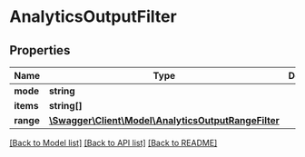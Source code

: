 # AnalyticsOutputFilter

## Properties
Name | Type | Description | Notes
------------ | ------------- | ------------- | -------------
**mode** | **string** |  | 
**items** | **string[]** |  | [optional] 
**range** | [**\Swagger\Client\Model\AnalyticsOutputRangeFilter**](AnalyticsOutputRangeFilter.md) |  | [optional] 

[[Back to Model list]](../README.md#documentation-for-models) [[Back to API list]](../README.md#documentation-for-api-endpoints) [[Back to README]](../README.md)



